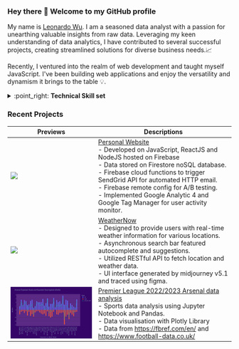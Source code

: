 ### Hey there 👋 Welcome to my GitHub profile 

My name is [Leonardo Wu](https://www.linkedin.com/in/leonardo-wu-tech/). I am a seasoned data analyst with a passion for unearthing valuable insights from raw data. Leveraging my keen understanding of data analytics, I have contributed to several successful projects, creating streamlined solutions for diverse business needs.📈

Recently, I ventured into the realm of web development and taught myself JavaScript. I've been building web applications and enjoy the versatility and dynamism it brings to the table 💡. 

<details>
<summary>:point_right: <b>Technical Skill set</b></summary>


* Python (Selennium, django, pandas, matlibplot, plotly, seaborn)
* VBA/Pivot Table
* SQL
* SAS EG/ SAS Base 
* Oracle DB
* Microsoft Access (Data extraction with SQL)
* R (forecast, tidymodels, ggplot2, Tidyverse, dplyr data analysis package)
* JavaScript (React JS, Node JS, Bootstrap,express)
* HTML5/CSS
  

</details>

### Recent Projects


|  Previews | Descriptions |
| ------------- | ------------- |
| <img width="400"  src="https://github.com/adjsium/Arsenal-22-23/assets/88283412/44e20819-b22e-4407-b7ea-e9ecd38df7f1"> | [Personal Website](https://leonardo-wu-tech.web.app/)</br>- Developed on JavaScript, ReactJS and NodeJS hosted on Firebase<br/>- Data stored on Firestore noSQL database.<br/>- Firebase cloud functions to trigger SendGrid API for automated HTTP email.<br/>- Firebase remote config for A/B testing.<br/>- Implemented Google Analytic 4 and Google Tag Manager for user activity monitor.<br/> |
| <img src="https://github.com/adjsium/Arsenal-22-23/assets/88283412/6a39cfb2-c239-4a27-93ed-b0448582fb65" width="400">| [WeatherNow](https://github.com/adjsium/mj_figma_weather_app)<br/>- Designed to provide users with real-time weather information for various locations.<br/>- Asynchronous search bar featured autocomplete and suggestions.<br/>- Utilized RESTful API to fetch location and weather data.<br/>- UI interface generated by midjourney v5.1 and traced using figma.<br/>|
| <img src="https://github.com/adjsium/Arsenal-22-23/blob/main/%20Data_Visualisation/xG:xGa.png?raw=true" width="400"> | [Premier League 2022/2023 Arsenal data analysis](https://github.com/adjsium/Arsenal-22-23)<br/> - Sports data analysis using Jupyter Notebook and Pandas.<br/> - Data visualisation with Plotly Library<br/> - Data from https://fbref.com/en/ and https://www.football-data.co.uk/|



